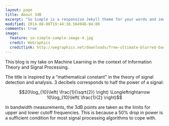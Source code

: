 ```yaml
---
layout: page
title: About 3dB
excerpt: "So Simple is a responsive Jekyll theme for your words and images."
modified: 2014-08-08T19:44:38.564948-04:00
comments: true
image:
  feature: so-simple-sample-image-4.jpg
  credit: WeGraphics
  creditlink: http://wegraphics.net/downloads/free-ultimate-blurred-background-pack/
---
```


This blog is my take on Machine Learning in the context of Information Theory and Signal Processing.

The title is inspired by a “mathematical constant" in the theory of signal detection and analysis.  3 decibels corresponds to half the power of a signal:

$$20\log_{10}\left( \frac{1}{\sqrt{2}} \right) \Longleftrightarrow 10\log_{10}\left( \frac{1}{2} \right)$$

In bandwidth measurements, the 3dB points are taken as the limits for upper and lower cutoff frequencies.  This is because a 50% drop in power is a sufficient condition for most signal processing algorithms to cope with.

[^1]: Example: *domain.com/category-name/post-title*